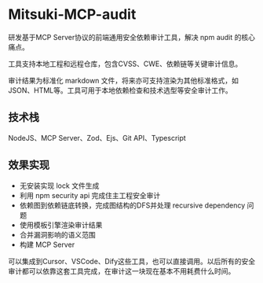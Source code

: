 # Mitsuki-MCP-audit

研发基于MCP Server协议的前端通用安全依赖审计工具，解决 npm audit 的核心痛点。

工具支持本地工程和远程仓库，包含CVSS、CWE、依赖链等关键审计信息。

审计结果为标准化 markdown 文件，将来亦可支持渲染为其他标准格式，如JSON、HTML等。工具可用于本地依赖检查和技术选型等安全审计工作。

## 技术栈

NodeJS、MCP Server、Zod、Ejs、Git API、Typescript

## 效果实现

- 无安装实现 lock 文件生成
- 利用 npm security api 完成住主工程安全审计
- 依赖图到依赖链底转换，完成图结构的DFS并处理 recursive dependency 问题
- 使用模板引擎渲染审计结果
- 合并漏洞影响的语义范围
- 构建 MCP Server

可以集成到Cursor、VSCode、Dify这些工具，也可以直接调用。以后所有的安全审计都可以依靠这套工具完成，在审计这一块现在基本不用耗费什么时间。
